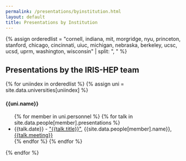 ```yaml
---
permalink: /presentations/byinstitution.html
layout: default
title: Presentations by Institution
---
```


{% assign orderedlist = "cornell, indiana, mit, morgridge, nyu, princeton, stanford, chicago, cincinnati, uiuc, michigan, nebraska, berkeley, ucsc, ucsd, uprm, washington, wisconsin" | split: ", " %}

<h2>Presentations by the IRIS-HEP team</h2>
{% for uniindex in orderedlist %}
{% assign uni = site.data.universities[uniindex] %}
  <h4>{{uni.name}}</h4>
  <ul>
  {% for member in uni.personnel  %}
     {% for talk in site.data.people[member].presentations %}
         <li> {{talk.date}} - <a href="{{talk.url}}">"{{talk.title}}"</a>, {{site.data.people[member].name}}, <a href="{{talk.meetingurl}}">{{talk.meeting}}</a></li>
     {% endfor %}
  {% endfor %}
  </ul>
{% endfor %}


